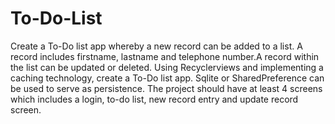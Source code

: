 # To-Do-List
Create a To-Do list app whereby a new record can be added to a list. A record includes firstname, lastname and telephone number.A record within the list can be updated or deleted. Using Recyclerviews and implementing a caching technology, create a To-Do list app. Sqlite or SharedPreference can be used to serve as persistence. The project should have at least 4 screens which includes a login, to-do list, new record entry and update record screen.
